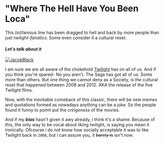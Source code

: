 # "Where The Hell Have You Been Loca"
This (in)famous line has been dragged to hell and back by more people than just  *twilight-fanatics*. Some even consider it a cultural reset.

#### _Let's talk about it_

[![JacobBlack](https://static1.srcdn.com/wordpress/wp-content/uploads/2021/09/Twilight-New-Moon-Loca-Meme.jpeg?q=50&fit=crop&w=767&dpr=1.5)](https://www.bing.com/ck/a?!&&p=568ab21bc30fbfcbJmltdHM9MTY2MDIwODE2NiZpZ3VpZD0zNDlmOGNlNC1kNDBmLTQ5NWMtOGMzNy1jYjcxY2NiN2RhMzAmaW5zaWQ9NTIwNQ&ptn=3&hsh=3&fclid=6f803264-1953-11ed-9cd9-6726c6d52d6c&u=a1aHR0cHM6Ly90d2lsaWdodC5mYW5kb20uY29tL2RlL3dpa2kvSmFjb2JfQmxhY2s&ntb=1)

I am sure we are all aware of the chokehold [Twilight](https://www.bing.com/ck/a?!&&p=cd0bc905f22720c2JmltdHM9MTY2MDIwNzcyMSZpZ3VpZD1kZWZlZGJhNy03OWE5LTQzMDgtYTJhMy1iZDU4NmI3MDEwOGMmaW5zaWQ9NTIxNA&ptn=3&hsh=3&fclid=6646ec65-1952-11ed-a63b-88e8285e13a9&u=a1aHR0cHM6Ly9lbi53aWtpcGVkaWEub3JnL3dpa2kvVGhlX1R3aWxpZ2h0X1NhZ2FfKGZpbG1fc2VyaWVzKQ&ntb=1)
has on all of us. And if you think you're spared- No you aren't.
The Saga has got all of us. Some more than others. But one thing we cannot deny as a Society, is *the* cultural reset that happened between 2008 and 2012. AKA the release of the five Twilight films.

Now, with the inevitable comeback of this classic, there will be new memes and quotations formed as nowadays anything can be a joke. 
So the people found it funny to poimt put the _cringeness_ of the movies.

And if my ***bias*** hasn't given it awy already, i think it's a shame. Because of this, the only way to be vocal about liking twilight, is saying you mean it ironically.
Ofcourse i do not know how socially acceptable it was to like Twilight back in `2008`, but i can assure you, it ~~barely is~~ isn't now.

